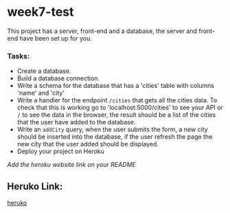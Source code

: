 # week7-test

This project has a server, front-end and a database, the server and front-end have been set up for you.

### Tasks:

- Create a database.
- Build a database connection.
- Write a schema for the database that has a 'cities' table with columns 'name' and 'city'
- Write a handler for the endpoint `/cities` that gets all the cities data. To check that this is working go to 'localhost:5000/cities' to see your API or `/` to see the data in the browser, the result should be a list of the cities that the user have added to the database.
- Write an `addCity` query, when the user submits the form, a new city should be inserted into the database, if the user refresh the page the new city that the user added should be displayed.
- Deploy your project on Heroku

_Add the heroku website link on your README_

## Heruko Link:

[heruko](https://weekest.herokuapp.com/)

